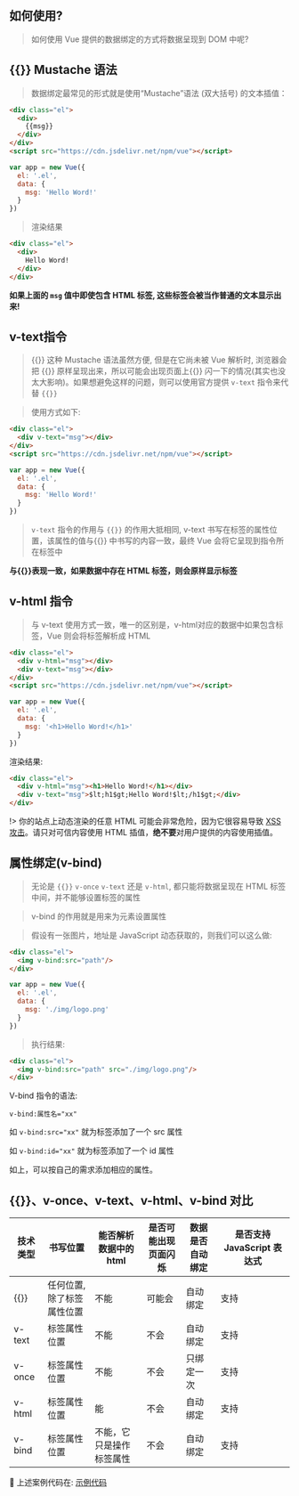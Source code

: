 ##  如何使用?

> 如何使用 Vue 提供的数据绑定的方式将数据呈现到 DOM 中呢?

## {{}} Mustache 语法

> 数据绑定最常见的形式就是使用“Mustache”语法 (双大括号) 的文本插值：

```html	
<div class="el">
  <div>
    {{msg}}
  </div>
</div>
<script src="https://cdn.jsdelivr.net/npm/vue"></script>
```

```js
var app = new Vue({
  el: '.el',
  data: {
    msg: 'Hello Word!'
  }
})
```

> 渲染结果

```html
<div class="el">
  <div>
    Hello Word!
  </div>
</div>
```

**如果上面的 `msg` 值中即使包含 HTML 标签, 这些标签会被当作普通的文本显示出来!**

## v-text指令

> {{}} 这种 Mustache 语法虽然方便, 但是在它尚未被 Vue 解析时, 浏览器会把 {{}} 原样呈现出来，所以可能会出现页面上{{}} 闪一下的情况(其实也没太大影响)。如果想避免这样的问题，则可以使用官方提供 `v-text` 指令来代替 `{{}}`

> 使用方式如下:

```html
<div class="el">
  <div v-text="msg"></div>
</div>
<script src="https://cdn.jsdelivr.net/npm/vue"></script>
```

```js
var app = new Vue({
  el: '.el',
  data: {
    msg: 'Hello Word!'
  }
})
```

> `v-text` 指令的作用与 `{{}}` 的作用大抵相同, v-text 书写在标签的属性位置，该属性的值与{{}}  中书写的内容一致，最终 Vue 会将它呈现到指令所在标签中

**与{{}}表现一致，如果数据中存在 HTML 标签，则会原样显示标签**

## v-html 指令

> 与 v-text 使用方式一致，唯一的区别是，v-html对应的数据中如果包含标签，Vue 则会将标签解析成 HTML

```html
<div class="el">
  <div v-html="msg"></div>
  <div v-text="msg"></div>
</div>
<script src="https://cdn.jsdelivr.net/npm/vue"></script>
```

```js
var app = new Vue({
  el: '.el',
  data: {
    msg: '<h1>Hello Word!</h1>'
  }
})
```

渲染结果:

```html
<div class="el">
  <div v-html="msg"><h1>Hello Word!</h1></div>
  <div v-text="msg">$lt;h1$gt;Hello Word!$lt;/h1$gt;</div>
</div>
```



!> 你的站点上动态渲染的任意 HTML 可能会非常危险，因为它很容易导致 [XSS 攻击](https://en.wikipedia.org/wiki/Cross-site_scripting)。请只对可信内容使用 HTML 插值，**绝不要**对用户提供的内容使用插值。



## 属性绑定(v-bind)

> 无论是 `{{}}` `v-once` `v-text` 还是 `v-html`, 都只能将数据呈现在 HTML 标签中间，并不能够设置标签的属性

> v-bind 的作用就是用来为元素设置属性

> 假设有一张图片，地址是 JavaScript 动态获取的，则我们可以这么做: 

```html
<div class="el">
  <img v-bind:src="path"/>
</div>
```

```js
var app = new Vue({
  el: '.el',
  data: {
    msg: './img/logo.png'
  }
})
```

> 执行结果:

```html
<div class="el">
  <img v-bind:src="path" src="./img/logo.png"/>
</div>
```

V-bind 指令的语法:

`v-bind:属性名="xx"`

如 `v-bind:src="xx"` 就为标签添加了一个 src 属性

如 `v-bind:id="xx"` 就为标签添加了一个 id 属性

如上，可以按自己的需求添加相应的属性。



## {{}}、v-once、v-text、v-html、v-bind 对比

| 技术类型   | 书写位置           | 能否解析数据中的 html | 是否可能出现页面闪烁 | 数据是否自动绑定 | 是否支持 JavaScript 表达式 |
| ------ | -------------- | ------------- | ---------- | -------- | ------------------- |
| {{}}   | 任何位置, 除了标签属性位置 | 不能            | 可能会        | 自动绑定     | 支持                  |
| v-text | 标签属性位置         | 不能            | 不会         | 自动绑定     | 支持                  |
| v-once | 标签属性位置         | 不能            | 不会         | 只绑定一次    | 支持                  |
| v-html | 标签属性位置         | 能             | 不会         | 自动绑定     | 支持                  |
| v-bind | 标签属性位置         | 不能，它只是操作标签属性  | 不会         | 自动绑定     | 支持                  |

🚩 上述案例代码在:  <a href="###">示例代码</a> 